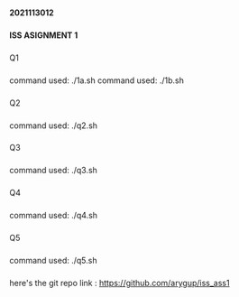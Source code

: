 ###
**2021113012**
### 
**ISS ASIGNMENT 1**
###
Q1
###
command used: ./1a.sh
command used: ./1b.sh
###
Q2
###
command used: ./q2.sh
###
Q3
###
command used: ./q3.sh
###
Q4
###
command used: ./q4.sh
###
Q5
###
command used: ./q5.sh
###
###
here's the git repo link : https://github.com/arygup/iss_ass1
